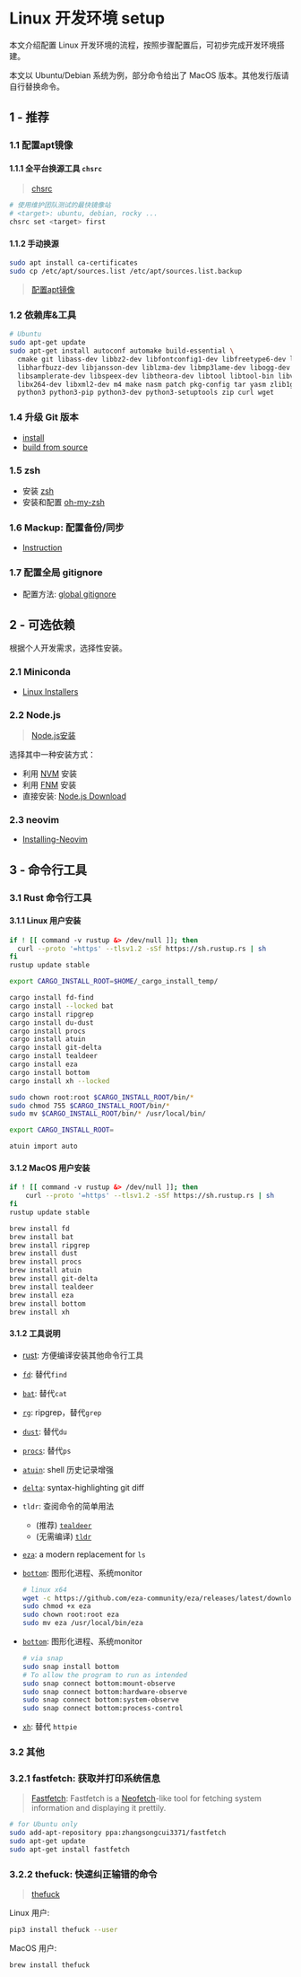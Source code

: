 # Linux 开发环境 setup

本文介绍配置 Linux 开发环境的流程，按照步骤配置后，可初步完成开发环境搭建。

本文以 Ubuntu/Debian 系统为例，部分命令给出了 MacOS 版本。其他发行版请自行替换命令。

## 1 - 推荐

### 1.1 配置apt镜像

#### 1.1.1 全平台换源工具 `chsrc`

> [chsrc](https://github.com/RubyMetric/chsrc?tab=readme-ov-file#-%E5%AE%89%E8%A3%85)

```bash
# 使用维护团队测试的最快镜像站
# <target>: ubuntu, debian, rocky ...
chsrc set <target> first
```

#### 1.1.2 手动换源

```bash
sudo apt install ca-certificates
sudo cp /etc/apt/sources.list /etc/apt/sources.list.backup
```

> [配置apt镜像](https://mirrors.tuna.tsinghua.edu.cn/help/ubuntu/)

### 1.2 依赖库&工具

```bash
# Ubuntu
sudo apt-get update
sudo apt-get install autoconf automake build-essential \
  cmake git libass-dev libbz2-dev libfontconfig1-dev libfreetype6-dev libfribidi-dev \
  libharfbuzz-dev libjansson-dev liblzma-dev libmp3lame-dev libogg-dev libopus-dev \
  libsamplerate-dev libspeex-dev libtheora-dev libtool libtool-bin libvorbis-dev \
  libx264-dev libxml2-dev m4 make nasm patch pkg-config tar yasm zlib1g-dev \
  python3 python3-pip python3-dev python3-setuptools zip curl wget
```

### 1.4 升级 Git 版本

- [install](https://git-scm.com/download/linux)
- [build from source](https://git-scm.com/book/en/v2/Getting-Started-Installing-Git)

### 1.5 zsh

- 安装 [zsh](https://www.zsh.org/)
- 安装和配置 [oh-my-zsh](./zsh常用插件.md)

### 1.6 Mackup: 配置备份/同步

- [Instruction](./Mackup%20同步linux,macos配置.md)

### 1.7 配置全局 gitignore

- 配置方法: [global gitignore](../编程开发-Programming/Git/global%20gitignore.md)

## 2 - 可选依赖

根据个人开发需求，选择性安装。

### 2.1 Miniconda

- [Linux Installers](https://docs.conda.io/en/latest/miniconda.html#linux-installers)

### 2.2 Node.js

> [Node.js安装](../编程开发-Programming/Frontend/Node.js%20安装.md)

选择其中一种安装方式：

- 利用 [NVM](https://github.com/nvm-sh/nvm#installing-and-updating) 安装
- 利用 [FNM](https://github.com/Schniz/fnm?tab=readme-ov-file#installation) 安装
- 直接安装: [Node.js Download](https://nodejs.org/en/download/)

### 2.3 neovim

- [Installing-Neovim](https://github.com/neovim/neovim/wiki/Installing-Neovim#ubuntu)

## 3 - 命令行工具

### 3.1 Rust 命令行工具

#### 3.1.1 Linux 用户安装

```bash
if ! [[ command -v rustup &> /dev/null ]]; then
  curl --proto '=https' --tlsv1.2 -sSf https://sh.rustup.rs | sh
fi
rustup update stable

export CARGO_INSTALL_ROOT=$HOME/_cargo_install_temp/

cargo install fd-find
cargo install --locked bat
cargo install ripgrep
cargo install du-dust
cargo install procs
cargo install atuin
cargo install git-delta
cargo install tealdeer
cargo install eza
cargo install bottom
cargo install xh --locked

sudo chown root:root $CARGO_INSTALL_ROOT/bin/*
sudo chmod 755 $CARGO_INSTALL_ROOT/bin/*
sudo mv $CARGO_INSTALL_ROOT/bin/* /usr/local/bin/

export CARGO_INSTALL_ROOT=

atuin import auto
```

#### 3.1.2 MacOS 用户安装

```bash
if ! [[ command -v rustup &> /dev/null ]]; then
    curl --proto '=https' --tlsv1.2 -sSf https://sh.rustup.rs | sh
fi
rustup update stable

brew install fd
brew install bat
brew install ripgrep
brew install dust
brew install procs
brew install atuin
brew install git-delta
brew install tealdeer
brew install eza
brew install bottom
brew install xh
```

#### 3.1.2 工具说明

- [rust](https://www.rust-lang.org/tools/install): 方便编译安装其他命令行工具
- [`fd`](https://github.com/sharkdp/fd#on-ubuntu): 替代`find`
- [`bat`](https://github.com/sharkdp/bat#from-source): 替代`cat`
- [`rg`](https://github.com/BurntSushi/ripgrep#installation): ripgrep，替代`grep`
- [`dust`](https://github.com/bootandy/dust#install): 替代`du`
- [`procs`](https://github.com/dalance/procs#cargo): 替代`ps`
- [`atuin`](https://github.com/ellie/atuin/blob/main/README.md#install): shell 历史记录增强
- [`delta`](https://dandavison.github.io/delta/installation.html#installation): syntax-highlighting git diff
- `tldr`: 查阅命令的简单用法
  - (推荐) [`tealdeer`](https://github.com/tealdeer-rs/tealdeer?tab=readme-ov-file#docs-installing-usage-configuration)
  - (无需编译) [`tldr`](https://github.com/tldr-pages/tldr#how-do-i-use-it)
- [`eza`](https://github.com/eza-community/eza): a modern replacement for `ls`
- [`bottom`](https://github.com/ClementTsang/bottom): 图形化进程、系统monitor

  ```bash
  # linux x64
  wget -c https://github.com/eza-community/eza/releases/latest/download/eza_x86_64-unknown-linux-gnu.tar.gz -O - | tar xz
  sudo chmod +x eza
  sudo chown root:root eza
  sudo mv eza /usr/local/bin/eza
  ```

- [`bottom`](https://github.com/ClementTsang/bottom?ref=itsfoss.com#debianubuntu): 图形化进程、系统monitor

  ```bash
  # via snap
  sudo snap install bottom
  # To allow the program to run as intended
  sudo snap connect bottom:mount-observe
  sudo snap connect bottom:hardware-observe
  sudo snap connect bottom:system-observe
  sudo snap connect bottom:process-control
  ```

- [`xh`](https://github.com/ducaale/xh): 替代 `httpie`

### 3.2 其他

### 3.2.1 fastfetch: 获取并打印系统信息

> [Fastfetch](https://github.com/fastfetch-cli/fastfetch): Fastfetch is a [Neofetch](https://github.com/dylanaraps/neofetch)-like tool for fetching system information and displaying it prettily.

```bash
# for Ubuntu only
sudo add-apt-repository ppa:zhangsongcui3371/fastfetch
sudo apt-get update
sudo apt-get install fastfetch
```

### 3.2.2 thefuck: 快速纠正输错的命令

> [thefuck](https://github.com/nvbn/thefuck#installation)

Linux 用户:

```bash
pip3 install thefuck --user
```

MacOS 用户:

```bash
brew install thefuck
```
